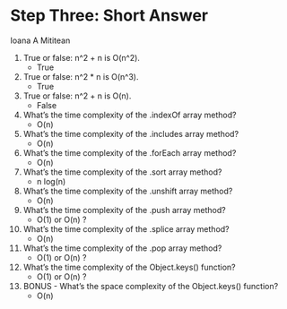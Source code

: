 # Step Three: Short Answer

Ioana A Mititean

1. True or false: n^2 + n is O(n^2).
    - True
1. True or false: n^2 * n is O(n^3).
    - True
1. True or false: n^2 + n is O(n).
    - False
1. What’s the time complexity of the .indexOf array method?
    - O(n)
1. What’s the time complexity of the .includes array method?
    - O(n)
1. What’s the time complexity of the .forEach array method?
    - O(n)
1. What’s the time complexity of the .sort array method?
    - n log(n)
1. What’s the time complexity of the .unshift array method?
    - O(n)
1. What’s the time complexity of the .push array method?
    - O(1) or O(n) ?
1. What’s the time complexity of the .splice array method?
    - O(n)
1. What’s the time complexity of the .pop array method?
    - O(1) or O(n) ?
1. What’s the time complexity of the Object.keys() function?
    - O(1) or O(n) ?
1. BONUS - What’s the space complexity of the Object.keys() function?
    - O(n)